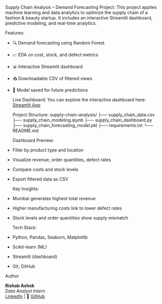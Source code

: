 Supply Chain Analysis – Demand Forecasting Project:
  This project applies machine learning and data analytics to optimize the supply chain of a fashion & beauty startup. It includes an interactive Streamlit dashboard, predictive modeling, and real-time analytics.

Features:
- 🔍 Demand forecasting using Random Forest
- 📈 EDA on cost, stock, and defect metrics
- 📊 Interactive Streamlit dashboard
- 📥 Downloadable CSV of filtered views
- 💾 Model saved for future predictions

  Live Dashboard:
   You can explore the interactive dashboard here:  
   [Streamlit App](https://supply-chain-analysis-nmhr5h5gle4ybn5alfyvnl.streamlit.app/)



  Project Structure:
    supply-chain-analysis/
├── supply_chain_data.csv
├── supply_chain_modeling.ipynb
├── supply_chain_dashboard.py
├── supply_chain_forecasting_model.pkl
├── requirements.txt
└── README.md


  Dashboard Preview:
- Filter by product type and location
- Visualize revenue, order quantities, defect rates
- Compare costs and stock levels
- Export filtered data as CSV

  Key Insights:
- Mumbai generates highest total revenue
- Higher manufacturing costs link to lower defect rates
- Stock levels and order quantities show supply mismatch

  Tech Stack:
- Python, Pandas, Seaborn, Matplotlib
- Scikit-learn (ML)
- Streamlit (dashboard)
- Git, GitHub

 Author

**Rishab Ashok**  
_Data Analyst Intern_  
 [LinkedIn](https://www.linkedin.com/in/rishab-ashok-655932354/) | 🐙 [GitHub](https://github.com/rishabashok)



